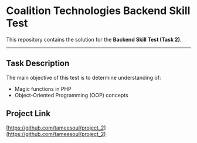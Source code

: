 # Coalition Technologies Backend Skill Test

This repository contains the solution for the **Backend Skill Test (Task 2)**.

---

## Task Description

The main objective of this test is to determine understanding of:
- Magic functions in PHP
- Object-Oriented Programming (OOP) concepts

##  Project Link

[https://github.com/tameesoul/project_2](https://github.com/tameesoul/project_2)


